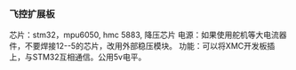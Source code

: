 ### 飞控扩展板

芯片：stm32，mpu6050, hmc 5883, 降压芯片
电源：如果使用舵机等大电流器件，不要焊接12--5的芯片，改用外部稳压模块。
功能：可以将XMC开发板插上，与STM32互相通信。公用5v电平。
